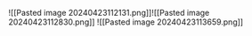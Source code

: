 ![[Pasted image 20240423112131.png]]![[Pasted image 20240423112830.png]]
![[Pasted image 20240423113659.png]]